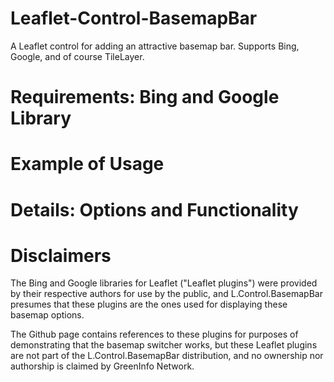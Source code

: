 # Leaflet-Control-BasemapBar
A Leaflet control for adding an attractive basemap bar. Supports Bing, Google, and of course TileLayer.

# Requirements: Bing and Google Library

# Example of Usage

# Details: Options and Functionality

# Disclaimers

The Bing and Google libraries for Leaflet ("Leaflet plugins") were provided by their respective authors for use by the public, and L.Control.BasemapBar presumes that these plugins are the ones used for displaying these basemap options.

The Github page contains references to these plugins for purposes of demonstrating that the basemap switcher works, but these Leaflet plugins are not part of the L.Control.BasemapBar distribution, and no ownership nor authorship is claimed by GreenInfo Network.
